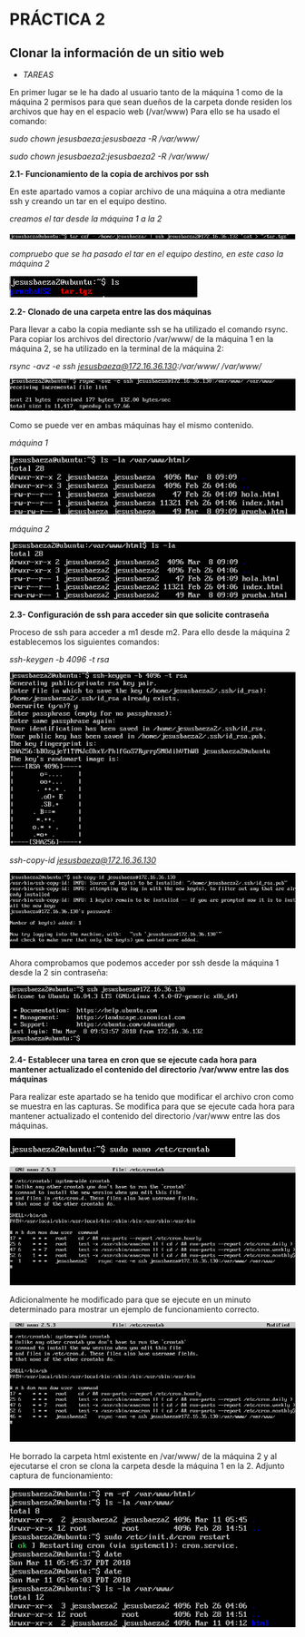 # PRÁCTICA 2
## Clonar la información de un sitio web

* *TAREAS*

En primer lugar se le ha dado al usuario tanto de la máquina 1 como de la máquina 2 permisos para que sean dueños de la carpeta donde residen los archivos que hay en el espacio web (/var/www)
Para ello se ha usado el comando:

*sudo chown jesusbaeza:jesusbaeza -R /var/www/*

*sudo chown jesusbaeza2:jesusbaeza2 -R /var/www/*


**2.1- Funcionamiento de la copia de archivos por ssh**

En este apartado vamos a copiar archivo de una máquina a otra mediante ssh y creando un tar en el equipo destino.

*creamos el tar desde la máquina 1 a la 2*

![tar](https://github.com/Jebaal17/SWAP_2018/blob/master/Practicas/imagenes/P2/targz.png)

*compruebo que se ha pasado el tar en el equipo destino, en este caso la máquina 2*

![ls-tar](https://github.com/Jebaal17/SWAP_2018/blob/master/Practicas/imagenes/P2/ls-targz.png)


**2.2- Clonado de una carpeta entre las dos máquinas**

Para llevar a cabo la copia mediante ssh se ha utilizado el comando rsync.
Para copiar los archivos del directorio /var/www/ de la máquina 1 en la máquina 2, se ha utilizado en la terminal de la máquina 2:

*rsync -avz -e ssh jesusbaeza@172.16.36.130:/var/www/ /var/www/*

![rsync](https://github.com/Jebaal17/SWAP_2018/blob/master/Practicas/imagenes/P2/rsync.png)

Como se puede ver en ambas máquinas hay el mismo contenido.

*máquina 1*

![ls-maquina1](https://github.com/Jebaal17/SWAP_2018/blob/master/Practicas/imagenes/P2/ls-m1.png)

*máquina 2*

![ls-maquina2](https://github.com/Jebaal17/SWAP_2018/blob/master/Practicas/imagenes/P2/ls-m2.png)


**2.3- Configuración de ssh para acceder sin que solicite contraseña**

Proceso de ssh para acceder a m1 desde m2. Para ello desde la máquina 2 establecemos los siguientes comandos:

*ssh-keygen -b 4096 -t rsa*

![ssh-keygen](https://github.com/Jebaal17/SWAP_2018/blob/master/Practicas/imagenes/P2/ssh-keygen.png)

*ssh-copy-id jesusbaeza@172.16.36.130*

![ssh-copy-id](https://github.com/Jebaal17/SWAP_2018/blob/master/Practicas/imagenes/P2/ssh-copy.png)

Ahora comprobamos que podemos acceder por ssh desde la máquina 1 desde la 2 sin contraseña:

![ssh-sin-password](https://github.com/Jebaal17/SWAP_2018/blob/master/Practicas/imagenes/P2/ssh-sin-password.png)


**2.4- Establecer una tarea en cron que se ejecute cada hora para mantener actualizado el contenido del directorio /var/www entre las dos máquinas**

Para realizar este apartado se ha tenido que modificar el archivo cron como se muestra en las capturas. Se modifica para que se ejecute cada hora para mantener actualizado el contenido del directorio /var/www entre las dos máquinas.

![editar](https://github.com/Jebaal17/SWAP_2018/blob/master/Practicas/imagenes/P2/editarcron.png)

![cron-editado](https://github.com/Jebaal17/SWAP_2018/blob/master/Practicas/imagenes/P2/cron-editado-ok.png)

Adicionalmente he modificado para que se ejecute en un minuto determinado para mostrar un ejemplo de funcionamiento correcto.

![cron-ejemplo](https://github.com/Jebaal17/SWAP_2018/blob/master/Practicas/imagenes/P2/cron-mod-ejemplo.png)

He borrado la carpeta html existente en /var/www/ de la máquina 2 y al ejecutarse el cron se clona la carpeta desde la máquina 1 en la 2. Adjunto captura de funcionamiento:

![funcionamiento](https://github.com/Jebaal17/SWAP_2018/blob/master/Practicas/imagenes/P2/ejemplo-cron.png)


